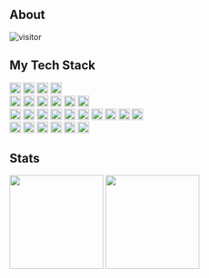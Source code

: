 
## About

  <!-- <p>kyle，中国杭州</p>
  <p>涉猎跨端技术方向，前端工程化，前端性能优化，小程序框架</p> -->

![visitor](https://visitor-badge.laobi.icu/badge?page_id=yhtml5.yhtml5.README.md)

## My Tech Stack

<div class='stack'>

<img height="20px" alt="HTML5" src="https://img.shields.io/badge/html5-%23E34F26.svg?style=for-the-badge&logo=html5&logoColor=white"/>
<img height="20px" alt="CSS3" src="https://img.shields.io/badge/css3-%231572B6.svg?style=for-the-badge&logo=css3&logoColor=white"/>
<img height="20px" alt="JavaScript" src="https://img.shields.io/badge/javascript-%23323330.svg?style=for-the-badge&logo=javascript&logoColor=%23F7DF1E"/>
<img height="20px" alt="TypeScript" src="https://img.shields.io/badge/typescript-%23007ACC.svg?style=for-the-badge&logo=typescript&logoColor=white"/>
<br/>
  
<img height="20px" alt="React" src="https://img.shields.io/badge/react-%2320232a.svg?style=for-the-badge&logo=react&logoColor=%2361DAFB"/>
<img height="20px" alt="Vuejs" src="https://img.shields.io/badge/vuejs-%2335495e.svg?style=for-the-badge&logo=vuedotjs&logoColor=%234FC08D"/>
<img height="20px" alt="Angular" src="https://img.shields.io/badge/angular-%23DD0031.svg?style=for-the-badge&logo=angular&logoColor=white"/>
<img height="20px" alt="Taro" src="https://img.shields.io/badge/Taro-%23007ACC.svg?style=for-the-badge&logo=react&logoColor=white"/>
<img height="20px" alt="Redux" src="https://img.shields.io/badge/redux-%23593d88.svg?style=for-the-badge&logo=redux&logoColor=white"/>
<img height="20px" alt="Vuex" src="https://img.shields.io/badge/vuex-%2335495e.svg?style=for-the-badge&logo=vuedotjs&logoColor=%233eaf7c"/>

<br/>
  
<img height="20px" alt="NodeJS" src="https://img.shields.io/badge/node.js-6DA55F?style=for-the-badge&logo=node.js&logoColor=white"/>
<img height="20px" alt="NPM" src="https://img.shields.io/badge/NPM-%23CB3837.svg?style=for-the-badge&logo=npm&logoColor=white"/>
<img height="20px" alt="Webpack" src="https://img.shields.io/badge/webpack-%238DD6F9.svg?style=for-the-badge&logo=webpack&logoColor=black"/>
<img height="20px" alt="RollupJS" src="https://img.shields.io/badge/RollupJS-ef3335?style=for-the-badge&logo=rollup.js&logoColor=white"/>
<img height="20px" alt="Gulp" src="https://img.shields.io/badge/GULP-%23CF4647.svg?style=for-the-badge&logo=gulp&logoColor=white"/>
<img height="20px" alt="ESLint" src="https://img.shields.io/badge/ESLint-4B3263?style=for-the-badge&logo=eslint&logoColor=white"/>
<img height="20px" alt="SASS" src="https://img.shields.io/badge/SASS-hotpink.svg?style=for-the-badge&logo=SASS&logoColor=white"/>
<img height="20px" alt="postcss" src="https://img.shields.io/badge/postcss-DD3A0A?style=for-the-badge&logo=postcss&logoColor=white"/>
<img height="20px" alt="Less" src="https://img.shields.io/badge/less-2B4C80?style=for-the-badge&logo=less&logoColor=white"/>
<img height="20px" alt="Jest" src="https://img.shields.io/badge/-jest-%23C21325?style=for-the-badge&logo=jest&logoColor=white"/>
<br/>
  
<img height="20px" alt="Nginx" src="https://img.shields.io/badge/nginx-%23009639.svg?style=for-the-badge&logo=nginx&logoColor=white"/>
<img height="20px" alt="Git" src="https://img.shields.io/badge/git-%23F05033.svg?style=for-the-badge&logo=git&logoColor=white"/>
<img height="20px" alt="ShellScript" src="https://img.shields.io/badge/shell_script-%23121011.svg?style=for-the-badge&logo=gnu-bash&logoColor=white"/>
<img height="20px" alt="Express" src="https://img.shields.io/badge/express.js-%23404d59.svg?style=for-the-badge&logo=express&logoColor=%2361DAFB"/>
<img height="20px" alt="MongoDB" src="https://img.shields.io/badge/MongoDB-%234ea94b.svg?style=for-the-badge&logo=mongodb&logoColor=white"/>
<img height="20px" alt="Docker" src="https://img.shields.io/badge/docker-%230db7ed.svg?style=for-the-badge&logo=docker&logoColor=white"/>

</div>

## Stats
<div>
    <img
      src="https://github-readme-stats.vercel.app/api?username=yhtml5&theme=dark&show_icons=true&include_all_commits=true"
      height="165"
    />
    <img
      src="https://github-readme-stats.vercel.app/api/top-langs/?username=yhtml5&layout=compact&theme=dark"
      height="165"
    />
</div>
